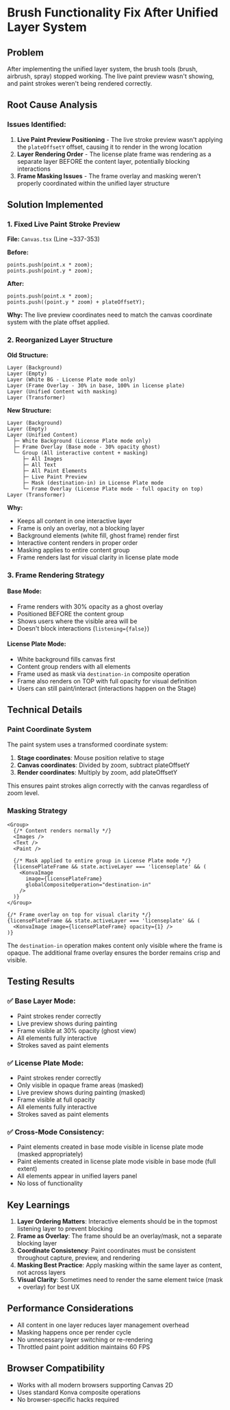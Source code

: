 # Brush Functionality Fix After Unified Layer System

## Problem
After implementing the unified layer system, the brush tools (brush, airbrush, spray) stopped working. The live paint preview wasn't showing, and paint strokes weren't being rendered correctly.

## Root Cause Analysis

### Issues Identified:
1. **Live Paint Preview Positioning** - The live stroke preview wasn't applying the `plateOffsetY` offset, causing it to render in the wrong location
2. **Layer Rendering Order** - The license plate frame was rendering as a separate layer BEFORE the content layer, potentially blocking interactions
3. **Frame Masking Issues** - The frame overlay and masking weren't properly coordinated within the unified layer structure

## Solution Implemented

### 1. Fixed Live Paint Stroke Preview
**File:** `Canvas.tsx` (Line ~337-353)

**Before:**
```tsx
points.push(point.x * zoom);
points.push(point.y * zoom);
```

**After:**
```tsx
points.push(point.x * zoom);
points.push((point.y * zoom) + plateOffsetY);
```

**Why:** The live preview coordinates need to match the canvas coordinate system with the plate offset applied.

### 2. Reorganized Layer Structure

**Old Structure:**
```
Layer (Background)
Layer (Empty)
Layer (White BG - License Plate mode only)
Layer (Frame Overlay - 30% in base, 100% in license plate)
Layer (Unified Content with masking)
Layer (Transformer)
```

**New Structure:**
```
Layer (Background)
Layer (Empty)
Layer (Unified Content)
  ├─ White Background (License Plate mode only)
  ├─ Frame Overlay (Base mode - 30% opacity ghost)
  └─ Group (All interactive content + masking)
     ├─ All Images
     ├─ All Text
     ├─ All Paint Elements
     ├─ Live Paint Preview
     ├─ Mask (destination-in) in License Plate mode
     └─ Frame Overlay (License Plate mode - full opacity on top)
Layer (Transformer)
```

**Why:** 
- Keeps all content in one interactive layer
- Frame is only an overlay, not a blocking layer
- Background elements (white fill, ghost frame) render first
- Interactive content renders in proper order
- Masking applies to entire content group
- Frame renders last for visual clarity in license plate mode

### 3. Frame Rendering Strategy

#### Base Mode:
- Frame renders with 30% opacity as a ghost overlay
- Positioned BEFORE the content group
- Shows users where the visible area will be
- Doesn't block interactions (`listening={false}`)

#### License Plate Mode:
- White background fills canvas first
- Content group renders with all elements
- Frame used as mask via `destination-in` composite operation
- Frame also renders on TOP with full opacity for visual definition
- Users can still paint/interact (interactions happen on the Stage)

## Technical Details

### Paint Coordinate System
The paint system uses a transformed coordinate system:
1. **Stage coordinates**: Mouse position relative to stage
2. **Canvas coordinates**: Divided by zoom, subtract plateOffsetY
3. **Render coordinates**: Multiply by zoom, add plateOffsetY

This ensures paint strokes align correctly with the canvas regardless of zoom level.

### Masking Strategy
```tsx
<Group>
  {/* Content renders normally */}
  <Images />
  <Text />
  <Paint />
  
  {/* Mask applied to entire group in License Plate mode */}
  {licensePlateFrame && state.activeLayer === 'licenseplate' && (
    <KonvaImage
      image={licensePlateFrame}
      globalCompositeOperation="destination-in"
    />
  )}
</Group>

{/* Frame overlay on top for visual clarity */}
{licensePlateFrame && state.activeLayer === 'licenseplate' && (
  <KonvaImage image={licensePlateFrame} opacity={1} />
)}
```

The `destination-in` operation makes content only visible where the frame is opaque. The additional frame overlay ensures the border remains crisp and visible.

## Testing Results

### ✅ Base Layer Mode:
- Paint strokes render correctly
- Live preview shows during painting
- Frame visible at 30% opacity (ghost view)
- All elements fully interactive
- Strokes saved as paint elements

### ✅ License Plate Mode:
- Paint strokes render correctly
- Only visible in opaque frame areas (masked)
- Live preview shows during painting (masked)
- Frame visible at full opacity
- All elements fully interactive
- Strokes saved as paint elements

### ✅ Cross-Mode Consistency:
- Paint elements created in base mode visible in license plate mode (masked appropriately)
- Paint elements created in license plate mode visible in base mode (full extent)
- All elements appear in unified layers panel
- No loss of functionality

## Key Learnings

1. **Layer Ordering Matters**: Interactive elements should be in the topmost listening layer to prevent blocking
2. **Frame as Overlay**: The frame should be an overlay/mask, not a separate blocking layer
3. **Coordinate Consistency**: Paint coordinates must be consistent throughout capture, preview, and rendering
4. **Masking Best Practice**: Apply masking within the same layer as content, not across layers
5. **Visual Clarity**: Sometimes need to render the same element twice (mask + overlay) for best UX

## Performance Considerations

- All content in one layer reduces layer management overhead
- Masking happens once per render cycle
- No unnecessary layer switching or re-rendering
- Throttled paint point addition maintains 60 FPS

## Browser Compatibility
- Works with all modern browsers supporting Canvas 2D
- Uses standard Konva composite operations
- No browser-specific hacks required
